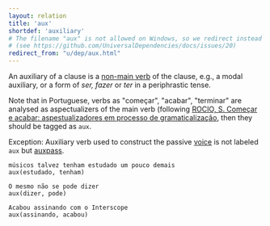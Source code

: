 ```yaml
---
layout: relation
title: 'aux'
shortdef: 'auxiliary'
# The filename "aux" is not allowed on Windows, so we redirect instead
# (see https://github.com/UniversalDependencies/docs/issues/20)
redirect_from: "u/dep/aux.html"
---
```


An auxiliary of a clause is a [non-main verb](u-pos/AUX) of the
clause, e.g., a modal auxiliary, or a form of _ser, fazer_ or _ter_ in a
periphrastic tense. 

Note that in Portuguese, verbs as "começar", "acabar", "terminar" are analysed as aspectualizers of the main verb (following [ROCIO, S. Começar e acabar: aspestualizadores em processo de gramaticalização](http://acervodigital.ufpr.br/bitstream/handle/1884/37207/R%20-%20T%20-%20SIRLEI%20DO%20ROCIO%20CAVALLI.pdf?sequence=3), then they should be tagged as `aux`.

Exception: Auxiliary verb used to construct the passive
[voice](u-feat/Voice) is not labeled `aux` but [auxpass]().

~~~ sdparse
músicos talvez tenham estudado um pouco demais
aux(estudado, tenham)
~~~
~~~ sdparse
O mesmo não se pode dizer
aux(dizer, pode)
~~~

~~~ sdparse
Acabou assinando com o Interscope
aux(assinando, acabou)
~~~
